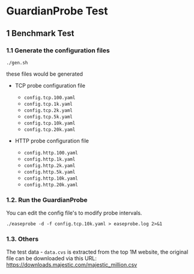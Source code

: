 # GuardianProbe Test

## 1 Benchmark Test

### 1.1 Generate the configuration files

```ssh
./gen.sh
```
these files would be generated

- TCP probe configuration file
  - `config.tcp.100.yaml`
  - `config.tcp.1k.yaml`
  - `config.tcp.2k.yaml`
  - `config.tcp.5k.yaml`
  - `config.tcp.10k.yaml`
  - `config.tcp.20k.yaml`

- HTTP probe configuration file
  - `config.http.100.yaml`
  - `config.http.1k.yaml`
  - `config.http.2k.yaml`
  - `config.http.5k.yaml`
  - `config.http.10k.yaml`
  - `config.http.20k.yaml`

### 1.2. Run the GuardianProbe

You can edit the config file's to modify probe intervals.

```shell
./easeprobe -d -f config.tcp.10k.yaml > easeprobe.log 2>&1
```

### 1.3. Others

The test data - `data.cvs` is extracted from the top 1M website, the original file can be downloaded via this URL: https://downloads.majestic.com/majestic_million.csv
